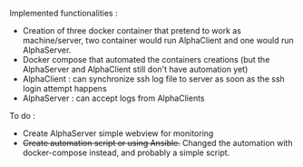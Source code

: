 Implemented functionalities :  
- Creation of three docker container that pretend to work as machine/server, two container would run AlphaClient and one would run AlphaServer.
- Docker compose that automated the containers creations (but the AlphaServer and AlphaClient still don't have automation yet)
- AlphaClient : can synchronize ssh log file to server as soon as the ssh login attempt happens
- AlphaServer : can accept logs from AlphaClients

To do :
- Create AlphaServer simple webview for monitoring
- ~~Create automation script or using Ansible.~~ Changed the automation with docker-compose instead, and probably a simple script.
